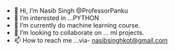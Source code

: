 - 👋 Hi, I’m Nasib Singh  @ProfessorPanku
- 👀 I’m interested in ...PYTHON
- 🌱 I’m currently do machine learning course.
- 💞️ I’m looking to collaborate on ... ml projects.
- 📫 How to reach me ...via- nasibsinghkot@gmail.com

<!---
ProfessorPanku/ProfessorPanku is a ✨ special ✨ repository because its `README.md` (this file) appears on your GitHub profile.
You can click the Preview link to take a look at your changes.
--->
